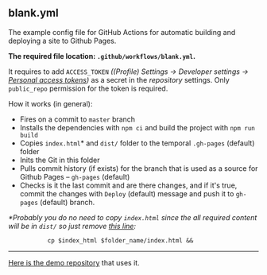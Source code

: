 
## blank.yml

The example config file for GitHub Actions for automatic building and deploying a site to Github Pages.

**The required file location: `.github/workflows/blank.yml`.**

It requires to add `ACCESS_TOKEN` _((Profile) Settings -> Developer settings -> [Personal access tokens](https://github.com/settings/tokens))_ as a secret in the _repository_ settings. Only `public_repo` permission for the token is required.

How it works (in general):
- Fires on a commit to `master` branch
- Installs the dependencies with `npm ci` and build the project with `npm run build`
- Copies `index.html`* and `dist/` folder to the temporal `.gh-pages` (default) folder
- Inits the Git in this folder
- Pulls commit history (if exists) for the branch that is used as a source for Github Pages – `gh-pages` (default)
- Checks is it the last commit and are there changes, and if it's true, commit the changes with `Deploy` (default) message and push it to `gh-pages` (default) branch.

_*Probably you do no need to copy `index.html` since the all required content will be in `dist/` so just remove [this line](https://github.com/AlttiRi/gh-pages-deploy-config/blob/9cb8c4449a8bc02dff57ec9e6b69dcb61563f322/.github/workflows/blank.yml#L53):_
```
           cp $index_html $folder_name/index.html &&
```

---

[Here is the demo repository](https://github.com/AlttiRi/formatted-number-vue3) that uses it.
